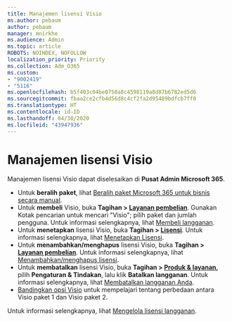```yaml
---
title: Manajemen lisensi Visio
ms.author: pebaum
author: pebaum
manager: mnirkhe
ms.audience: Admin
ms.topic: article
ROBOTS: NOINDEX, NOFOLLOW
localization_priority: Priority
ms.collection: Adm_O365
ms.custom:
- "9002419"
- "5116"
ms.openlocfilehash: b5f403c04be0750a8c4598119a8d87b6782ed5d6
ms.sourcegitcommit: fbaa2ce2cfb4d56d8c4cf2fa2d95489bdfcb7ff0
ms.translationtype: HT
ms.contentlocale: id-ID
ms.lasthandoff: 04/30/2020
ms.locfileid: "43947936"
---
```

# <a name="visio-license-management"></a>Manajemen lisensi Visio

Manajemen lisensi Visio dapat diselesaikan di **Pusat Admin Microsoft 365**.

- Untuk **beralih paket**, lihat [Beralih paket Microsoft 365 untuk bisnis secara manual](https://docs.microsoft.com/microsoft-365/commerce/subscriptions/switch-plans-manually?view=o365-worldwide).
- Untuk **membeli** Visio, buka **Tagihan > [Layanan pembelian](https://go.microsoft.com/fwlink/p/?linkid=868433)**. Gunakan Kotak pencarian untuk mencari "Visio"; pilih paket dan jumlah pengguna. Untuk informasi selengkapnya, lihat [Membeli langganan](https://docs.microsoft.com/microsoft-365/commerce/buy-another-subscription?view=o365-worldwide).
- Untuk **menetapkan** lisensi Visio, buka **Tagihan > [Lisensi](https://go.microsoft.com/fwlink/p/?linkid=842264)**. Untuk informasi selengkapnya, lihat [Menetapkan Lisensi](https://docs.microsoft.com/microsoft-365/admin/manage/assign-licenses-to-users?view=o365-worldwide).
- Untuk **menambahkan/menghapus** lisensi Visio, buka **Tagihan > [Layanan pembelian](https://go.microsoft.com/fwlink/p/?linkid=868433)**. Untuk informasi selengkapnya, lihat [Menambahkan/menghapus lisensi](https://docs.microsoft.com/microsoft-365/commerce/licenses/buy-licenses?view=o365-worldwide#add-or-remove-licenses-for-your-business-subscription).
- Untuk **membatalkan** lisensi Visio, buka **Tagihan > [Produk & layanan](https://go.microsoft.com/fwlink/p/?linkid=842054),** pilih **Pengaturan & Tindakan**, lalu klik **Batalkan langganan**. Untuk informasi selengkapnya, lihat [Membatalkan langganan Anda](https://docs.microsoft.com/office365/admin/subscriptions-and-billing/cancel-your-subscription).
- [Bandingkan opsi Visio](https://products.office.com/Visio/microsoft-visio-plans-and-pricing-compare-visio-options) untuk mempelajari tentang perbedaan antara Visio paket 1 dan Visio paket 2.

Untuk informasi selengkapnya, lihat [Mengelola lisensi langganan](https://docs.microsoft.com/microsoft-365/commerce/licenses/buy-licenses?view=o365-worldwide#add-or-remove-licenses-for-your-business-subscription).
